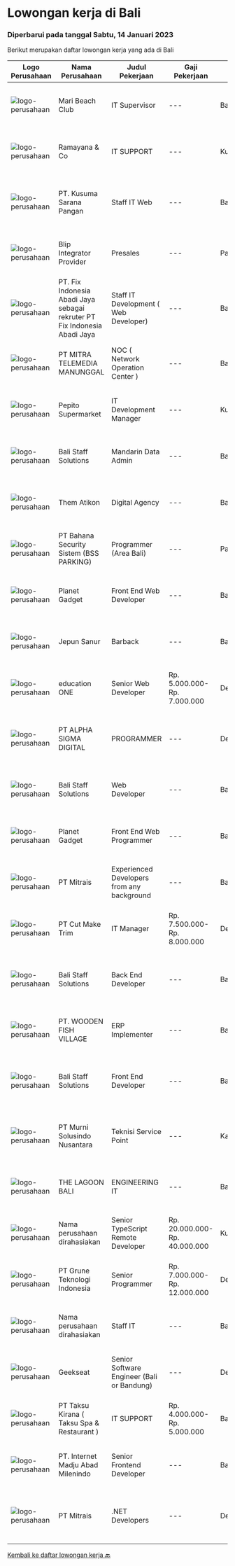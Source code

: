 
  # Lowongan kerja di Bali

  ### Diperbarui pada tanggal Sabtu, 14 Januari 2023

  Berikut merupakan daftar lowongan kerja yang ada di Bali

  |Logo Perusahaan | Nama Perusahaan | Judul Pekerjaan | Gaji Pekerjaan | Lokasi | Deskripsi | Tanggal diunggah | Pranala |
  | -------------- | --------------- | --------------- | --------- | --------- | -------------- | ------- | ----------- |
  |![logo-perusahaan](https://i.ibb.co/sqvTCh9/112815900-stock-vector-no-image-available-icon-flat-vector.webp)|Mari Beach Club|IT Supervisor|---|Badung|Requirements :Degree in computer science, IT, or similar.3 years minimum experience in the related roleExpert at navigating and networking systems and...|Jumat, 13 Januari 2023|https://www.jobstreet.co.id/id/job/it-supervisor-1034307400?token=0~fa3adebf-2757-4b0e-a98f-078b684cc8b6&sectionRank=1&jobId=jobstreet-id-job-1034307400|
|![logo-perusahaan](https://i.ibb.co/sqvTCh9/112815900-stock-vector-no-image-available-icon-flat-vector.webp)|Ramayana & Co|IT SUPPORT|---|Kuta|mensupport unit terkait trouble hardware &amp; software, networking, cctv system, windows, ********* mampu bekerja sama dengan team memiliki...|Kamis, 12 Januari 2023|https://www.jobstreet.co.id/id/job/it-support-1034371226?token=0~fa3adebf-2757-4b0e-a98f-078b684cc8b6&sectionRank=2&jobId=jobstreet-id-job-1034371226|
|![logo-perusahaan](https://i.ibb.co/sqvTCh9/112815900-stock-vector-no-image-available-icon-flat-vector.webp)|PT. Kusuma Sarana Pangan|Staff IT Web|---|Bali|PT. KUSUMA SARANA PANGANPenempatan di : TabananDeskripsi Pekerjaan : Melakukan analisa terkait pengembangan sistem situs web / aplikasi dan Melakukan...|Jumat, 13 Januari 2023|https://www.jobstreet.co.id/id/job/staff-it-web-1034322196?token=0~fa3adebf-2757-4b0e-a98f-078b684cc8b6&sectionRank=3&jobId=jobstreet-id-job-1034322196|
|![logo-perusahaan](https://i.ibb.co/sqvTCh9/112815900-stock-vector-no-image-available-icon-flat-vector.webp)|Blip Integrator Provider|Presales|---|Padang|Pendidikan minimal D3 Jaringan Informatika Berpengalaman dibidang Industri IT atau  ISP (Internet Service Provider) minimal 1 tahun Menguasai Mikrotik...|Jumat, 13 Januari 2023|https://www.jobstreet.co.id/id/job/presales-1034283829?token=0~fa3adebf-2757-4b0e-a98f-078b684cc8b6&sectionRank=4&jobId=jobstreet-id-job-1034283829|
|![logo-perusahaan](https://i.ibb.co/sqvTCh9/112815900-stock-vector-no-image-available-icon-flat-vector.webp)|PT. Fix Indonesia Abadi Jaya sebagai rekruter PT Fix Indonesia Abadi Jaya|Staff  IT Development (  Web Developer)|---|Bali|Melakukan perencanaan dan merancang struktur hingga tampilan program Melakukan coding atau menulis kode program Menulis perintah komputer...|Jumat, 13 Januari 2023|https://www.jobstreet.co.id/id/job/staff-it-development-web-developer-1034148235?token=0~fa3adebf-2757-4b0e-a98f-078b684cc8b6&sectionRank=5&jobId=jobstreet-id-job-1034148235|
|![logo-perusahaan](https://image-service-cdn.seek.com.au/398a6ca8294170c3b5681b36d7ad4334c52062ed/ee4dce1061f3f616224767ad58cb2fc751b8d2dc)|PT MITRA TELEMEDIA MANUNGGAL|NOC ( Network Operation Center )|---|Bali|NOC Duties and Responsibilities: - Monitoring IT &amp; networking infrastructure through a monitoring dashboard. - Execute BAU activities. - Daily...|Jumat, 13 Januari 2023|https://www.jobstreet.co.id/id/job/noc-network-operation-center-1034209614?token=0~fa3adebf-2757-4b0e-a98f-078b684cc8b6&sectionRank=6&jobId=jobstreet-id-job-1034209614|
|![logo-perusahaan](https://i.ibb.co/sqvTCh9/112815900-stock-vector-no-image-available-icon-flat-vector.webp)|Pepito Supermarket|IT Development Manager|---|Kuta|- Bachelor Degree in Computer science or related field- Minimum 3 year of experience as IT Manager- Has working experience in IT Project Management,...|Jumat, 13 Januari 2023|https://www.jobstreet.co.id/id/job/it-development-manager-1034322119?token=0~fa3adebf-2757-4b0e-a98f-078b684cc8b6&sectionRank=7&jobId=jobstreet-id-job-1034322119|
|![logo-perusahaan](https://i.ibb.co/sqvTCh9/112815900-stock-vector-no-image-available-icon-flat-vector.webp)|Bali Staff Solutions|Mandarin Data Admin|---|Badung|A video production company in Canggu, Bali looking for a talented and enthusiastic Mandarin Data Admin (Full-time)Responsibilities: Manage master...|Jumat, 13 Januari 2023|https://www.jobstreet.co.id/id/job/mandarin-data-admin-1034229321?token=0~fa3adebf-2757-4b0e-a98f-078b684cc8b6&sectionRank=8&jobId=jobstreet-id-job-1034229321|
|![logo-perusahaan](https://i.ibb.co/sqvTCh9/112815900-stock-vector-no-image-available-icon-flat-vector.webp)|Them Atikon|Digital Agency|---|Badung|WE'ARE HIRINGSTAFF DIGITAL AGENCYKUALIFIKASI : Minimal Pendidikan yang berkaitan dengan IT Diutamakan memiliki portofolio Fresh Graduate Welcome Bisa...|Jumat, 13 Januari 2023|https://www.jobstreet.co.id/id/job/digital-agency-4181900?token=0~fa3adebf-2757-4b0e-a98f-078b684cc8b6&sectionRank=9&jobId=jobstreet-id-job-4181900|
|![logo-perusahaan](https://i.ibb.co/sqvTCh9/112815900-stock-vector-no-image-available-icon-flat-vector.webp)|PT Bahana Security Sistem (BSS PARKING)|Programmer (Area Bali)|---|Padang|Kualifikasi:  • Pria/Wanita Usia Maks 30 Tahun• Komunikatif, dapat bekerja dalam Team &amp; Individu• Pendidikan minimal D3 (Jurusan Teknik...|Jumat, 13 Januari 2023|https://www.jobstreet.co.id/id/job/programmer-area-bali-1034267415?token=0~fa3adebf-2757-4b0e-a98f-078b684cc8b6&sectionRank=10&jobId=jobstreet-id-job-1034267415|
|![logo-perusahaan](https://i.ibb.co/sqvTCh9/112815900-stock-vector-no-image-available-icon-flat-vector.webp)|Planet Gadget|Front  End Web Developer|---|Bali|Jobdesc: Menentukan dan memastikan struktur dan desain halaman website berfungsi dengan baik Membuat fitur nampak muka yang meningkatkan user...|Jumat, 13 Januari 2023|https://www.jobstreet.co.id/id/job/front-end-web-developer-1034300441?token=0~fa3adebf-2757-4b0e-a98f-078b684cc8b6&sectionRank=11&jobId=jobstreet-id-job-1034300441|
|![logo-perusahaan](https://i.ibb.co/sqvTCh9/112815900-stock-vector-no-image-available-icon-flat-vector.webp)|Jepun Sanur|Barback|---|Bali|Requirements: ﻿﻿Able to work as a team and willing to learn &amp; develop  ﻿﻿Good personality, sociable, creative, and positive attitude...|Jumat, 13 Januari 2023|https://www.jobstreet.co.id/id/job/barback-1034300348?token=0~fa3adebf-2757-4b0e-a98f-078b684cc8b6&sectionRank=12&jobId=jobstreet-id-job-1034300348|
|![logo-perusahaan](https://image-service-cdn.seek.com.au/10dacad4af9d463d849f7c64075a5392b7214614/ee4dce1061f3f616224767ad58cb2fc751b8d2dc)|education ONE|Senior Web Developer|Rp. 5.000.000-Rp. 7.000.000|Denpasar|Job Description : Design website pages that are user-friendly, attractive, and engaging, while remaining true to the company brand and promoting the...|Rabu, 11 Januari 2023|https://www.jobstreet.co.id/id/job/senior-web-developer-4177836?token=0~fa3adebf-2757-4b0e-a98f-078b684cc8b6&sectionRank=13&jobId=jobstreet-id-job-4177836|
|![logo-perusahaan](https://i.ibb.co/sqvTCh9/112815900-stock-vector-no-image-available-icon-flat-vector.webp)|PT ALPHA SIGMA DIGITAL|PROGRAMMER|---|Denpasar|WE'ARE HIRINGPROGRAMMERKUALIFIKASI : Usia 18-27 Tahun Fresh Graduate (S1 Teknik Informatika, Sistem Informasi, Ilmu Komputer) Mengerti Bahasa...|Kamis, 12 Januari 2023|https://www.jobstreet.co.id/id/job/programmer-4180727?token=0~fa3adebf-2757-4b0e-a98f-078b684cc8b6&sectionRank=14&jobId=jobstreet-id-job-4180727|
|![logo-perusahaan](https://i.ibb.co/sqvTCh9/112815900-stock-vector-no-image-available-icon-flat-vector.webp)|Bali Staff Solutions|Web Developer|---|Badung|A Wellness Company in Canggu, Bali is looking for a talented and enthusiastic Web Developer (Full-Time)Requirements: Must have working permit in...|Jumat, 13 Januari 2023|https://www.jobstreet.co.id/id/job/web-developer-1034106389?token=0~fa3adebf-2757-4b0e-a98f-078b684cc8b6&sectionRank=15&jobId=jobstreet-id-job-1034106389|
|![logo-perusahaan](https://i.ibb.co/sqvTCh9/112815900-stock-vector-no-image-available-icon-flat-vector.webp)|Planet Gadget|Front  End Web Programmer|---|Bali|Jobdesc: Menentukan dan memastikan struktur dan desain halaman website berfungsi dengan baik Membuat fitur nampak muka yang meningkatkan user...|Jumat, 13 Januari 2023|https://www.jobstreet.co.id/id/job/front-end-web-programmer-1034355452?token=0~fa3adebf-2757-4b0e-a98f-078b684cc8b6&sectionRank=16&jobId=jobstreet-id-job-1034355452|
|![logo-perusahaan](https://image-service-cdn.seek.com.au/969b0c47f133a1e0155056a5d964c63953dd6304/ee4dce1061f3f616224767ad58cb2fc751b8d2dc)|PT Mitrais|Experienced Developers from any background|---|Bali|Build your Career with Mitrais ! We're looking for experienced Software Engineers from any background to be part of our team. What will you be doing? ...|Jumat, 13 Januari 2023|https://www.jobstreet.co.id/id/job/experienced-developers-from-any-background-4181112?token=0~fa3adebf-2757-4b0e-a98f-078b684cc8b6&sectionRank=17&jobId=jobstreet-id-job-4181112|
|![logo-perusahaan](https://image-service-cdn.seek.com.au/e29e264d7052e1ad97d8b6aafcbe67a049408737/ee4dce1061f3f616224767ad58cb2fc751b8d2dc)|PT Cut Make Trim|IT Manager|Rp. 7.500.000-Rp. 8.000.000|Denpasar|Summary of Position:  Oversee and coordinate the planning, organizing, and maintenance essential IT operations including operating system, security...|Senin, 09 Januari 2023|https://www.jobstreet.co.id/id/job/it-manager-4173155?token=0~fa3adebf-2757-4b0e-a98f-078b684cc8b6&sectionRank=18&jobId=jobstreet-id-job-4173155|
|![logo-perusahaan](https://i.ibb.co/sqvTCh9/112815900-stock-vector-no-image-available-icon-flat-vector.webp)|Bali Staff Solutions|Back End Developer|---|Badung|A tech company in Canggu, Bali is looking for a talented and enthusiastic Back End Developer (Full-time, Bali based)Responsibilities: Participate in...|Jumat, 13 Januari 2023|https://www.jobstreet.co.id/id/job/back-end-developer-1034221630?token=0~fa3adebf-2757-4b0e-a98f-078b684cc8b6&sectionRank=19&jobId=jobstreet-id-job-1034221630|
|![logo-perusahaan](https://image-service-cdn.seek.com.au/383aecc07b80afc623621786efa7828b2af109cf/ee4dce1061f3f616224767ad58cb2fc751b8d2dc)|PT. WOODEN FISH VILLAGE|ERP Implementer|---|Bali|ERP ImplementerWooden Fish Village is focused on the Nyanyi Region Village concept [We Call it Nuanu] located in the Tabanan Regency of Bali,...|Selasa, 10 Januari 2023|https://www.jobstreet.co.id/id/job/erp-implementer-4176970?token=0~fa3adebf-2757-4b0e-a98f-078b684cc8b6&sectionRank=20&jobId=jobstreet-id-job-4176970|
|![logo-perusahaan](https://i.ibb.co/sqvTCh9/112815900-stock-vector-no-image-available-icon-flat-vector.webp)|Bali Staff Solutions|Front End Developer|---|Badung|A tech company in Canggu, Bali is looking for a talented and enthusiastic Front End Developer (Full-time, Bali based)Responsibilities: Maintain and...|Jumat, 13 Januari 2023|https://www.jobstreet.co.id/id/job/front-end-developer-1034221632?token=0~fa3adebf-2757-4b0e-a98f-078b684cc8b6&sectionRank=21&jobId=jobstreet-id-job-1034221632|
|![logo-perusahaan](https://image-service-cdn.seek.com.au/ac1a14aaff971ca3957d22e9f2c18e5dbf9e94e6/ee4dce1061f3f616224767ad58cb2fc751b8d2dc)|PT Murni Solusindo Nusantara|Teknisi Service Point|---|Karangasem|DESKRIPSI PEKERJAAN: Melakukan PM (Preventive Maintenance) dan CM (Corrective Maintenance) ke customer sesuai dengan SLA yang sudah ditetapkan....|Senin, 09 Januari 2023|https://www.jobstreet.co.id/id/job/teknisi-service-point-4173744?token=0~fa3adebf-2757-4b0e-a98f-078b684cc8b6&sectionRank=22&jobId=jobstreet-id-job-4173744|
|![logo-perusahaan](https://i.ibb.co/sqvTCh9/112815900-stock-vector-no-image-available-icon-flat-vector.webp)|THE LAGOON BALI|ENGINEERING IT|---|Badung|The Lagoon Bali We are new performance hotel with beautiful lagoon looking for passionate individuals to join our team for the following available...|Senin, 09 Januari 2023|https://www.jobstreet.co.id/id/job/engineering-it-4174578?token=0~fa3adebf-2757-4b0e-a98f-078b684cc8b6&sectionRank=23&jobId=jobstreet-id-job-4174578|
|![logo-perusahaan](https://i.ibb.co/sqvTCh9/112815900-stock-vector-no-image-available-icon-flat-vector.webp)|Nama perusahaan dirahasiakan|Senior TypeScript Remote Developer|Rp. 20.000.000-Rp. 40.000.000|Kuta|The RoleAs a senior developer, you’ll be part of a delivery team made up of a Tech Lead, Product Manager, and other senior developers. For some...|Rabu, 11 Januari 2023|https://www.jobstreet.co.id/id/job/senior-typescript-remote-developer-4161406?token=0~fa3adebf-2757-4b0e-a98f-078b684cc8b6&sectionRank=24&jobId=jobstreet-id-job-4161406|
|![logo-perusahaan](https://image-service-cdn.seek.com.au/4be193adf001b1c1c83ee5da5c9445c770b61819/ee4dce1061f3f616224767ad58cb2fc751b8d2dc)|PT Grune Teknologi Indonesia|Senior Programmer|Rp. 7.000.000-Rp. 12.000.000|Denpasar|Job Description You will be involved in the programming, system design, and development work of the assigned project. As a senior or experienced...|Senin, 09 Januari 2023|https://www.jobstreet.co.id/id/job/senior-programmer-4174971?token=0~fa3adebf-2757-4b0e-a98f-078b684cc8b6&sectionRank=25&jobId=jobstreet-id-job-4174971|
|![logo-perusahaan](https://i.ibb.co/sqvTCh9/112815900-stock-vector-no-image-available-icon-flat-vector.webp)|Nama perusahaan dirahasiakan|Staff IT|---|Bali|Deskripsi Pekerjaan : Melakukan pengembangan sistem situs web / aplikasi Melakukan koordinasi dengan vendor IT untuk project development Membuat...|Sabtu, 07 Januari 2023|https://www.jobstreet.co.id/id/job/staff-it-4172721?token=0~fa3adebf-2757-4b0e-a98f-078b684cc8b6&sectionRank=26&jobId=jobstreet-id-job-4172721|
|![logo-perusahaan](https://image-service-cdn.seek.com.au/961432dbd4f6f598e568bbe95a11411dce0703c4/ee4dce1061f3f616224767ad58cb2fc751b8d2dc)|Geekseat|Senior Software Engineer (Bali or Bandung)|---|Denpasar|Have a seat with us!Geekseat mencari Senior Software Engineer untuk bergabung dengan Geekseat di kota Bandung atau Bali. Sebagai seorang Senior...|Kamis, 12 Januari 2023|https://www.jobstreet.co.id/id/job/senior-software-engineer-bali-or-bandung-4167478?token=0~fa3adebf-2757-4b0e-a98f-078b684cc8b6&sectionRank=27&jobId=jobstreet-id-job-4167478|
|![logo-perusahaan](https://image-service-cdn.seek.com.au/db219a0a9f004fede2b9ab20a668d89dd94b4858/ee4dce1061f3f616224767ad58cb2fc751b8d2dc)|PT Taksu Kirana ( Taksu Spa & Restaurant )|IT SUPPORT|Rp. 4.000.000-Rp. 5.000.000|Bali|Summary of Position: Work in well established systems and configurations. Manage, organise, and maintain essential IT support system including...|Kamis, 05 Januari 2023|https://www.jobstreet.co.id/id/job/it-support-4169240?token=0~fa3adebf-2757-4b0e-a98f-078b684cc8b6&sectionRank=28&jobId=jobstreet-id-job-4169240|
|![logo-perusahaan](https://image-service-cdn.seek.com.au/717673142f6d230f2388ba3a1bcf28dd90c24a9f/ee4dce1061f3f616224767ad58cb2fc751b8d2dc)|PT. Internet Madju Abad Milenindo|Senior Frontend Developer|---|Bali|Job Descriptions Turning UI/UX designs into prototypes, creating excellent interactions from designs Writing reusable code and libraries to a standard...|Senin, 09 Januari 2023|https://www.jobstreet.co.id/id/job/senior-frontend-developer-4174270?token=0~fa3adebf-2757-4b0e-a98f-078b684cc8b6&sectionRank=29&jobId=jobstreet-id-job-4174270|
|![logo-perusahaan](https://image-service-cdn.seek.com.au/969b0c47f133a1e0155056a5d964c63953dd6304/ee4dce1061f3f616224767ad58cb2fc751b8d2dc)|PT Mitrais|.NET Developers|---|Denpasar|Build your Career with Mitrais! We're looking for experienced .NET Software Engineers to be part of our team. What will you be doing?  Coding...|Jumat, 13 Januari 2023|https://www.jobstreet.co.id/id/job/.net-developers-4181105?token=0~fa3adebf-2757-4b0e-a98f-078b684cc8b6&sectionRank=30&jobId=jobstreet-id-job-4181105|


  [Kembali ke daftar lowongan kerja 🔙](../README.md#daftar-lowongan-kerja)
  